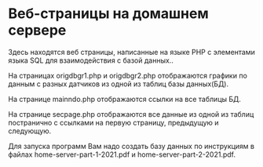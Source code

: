 # Веб-страницы на домашнем сервере

Здесь находятся веб страницы, написанные на языке PHP с элементами языка SQL для взаимодействия с базой данных..

На страницах origdbgr1.php и origdbgr2.php отображаются графики по данным с разных датчиков из одной из таблиц базы данных(БД).

На странице mainndo.php отображаются ссылки на все таблицы БД.

На странице secpage.php отображаются все данные из одной из таблиц постранично с ссылками на первую страницу, предыдущую и следующую.

Для запуска программ Вам надо создать базу данных по инструкциям в файлах home-server-part-1-2021.pdf и 
home-server-part-2-2021.pdf.
